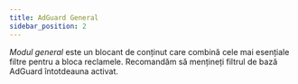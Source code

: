```yaml
---
title: AdGuard General
sidebar_position: 2
---
```


_Modul general_ este un blocant de conținut care combină cele mai esențiale filtre pentru a bloca reclamele. Recomandăm să mențineți filtrul de bază AdGuard întotdeauna activat.
